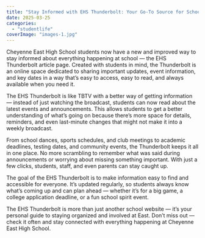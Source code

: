 ```yaml
---
title: "Stay Informed with EHS Thunderbolt: Your Go-To Source for School News and Events"
date: 2025-03-25
categories: 
  - "studentlife"
coverImage: "images-1.jpg"
---
```


Cheyenne East High School students now have a new and improved way to stay informed about everything happening at school — the EHS Thunderbolt article page. Created with students in mind, the Thunderbolt is an online space dedicated to sharing important updates, event information, and key dates in a way that’s easy to access, easy to read, and always available when you need it.

The EHS Thunderbolt is like TBTV with a better way of getting information — instead of just watching the broadcast, students can now read about the latest events and announcements. This allows students to get a better understanding of what’s going on because there’s more space for details, reminders, and even last-minute changes that might not make it into a weekly broadcast.

From school dances, sports schedules, and club meetings to academic deadlines, testing dates, and community events, the Thunderbolt keeps it all in one place. No more scrambling to remember what was said during announcements or worrying about missing something important. With just a few clicks, students, staff, and even parents can stay caught up.

The goal of the EHS Thunderbolt is to make information easy to find and accessible for everyone. It’s updated regularly, so students always know what’s coming up and can plan ahead — whether it’s for a big game, a college application deadline, or a fun school spirit event.

The EHS Thunderbolt is more than just another school website — it’s your personal guide to staying organized and involved at East. Don’t miss out — check it often and stay connected with everything happening at Cheyenne East High School.
